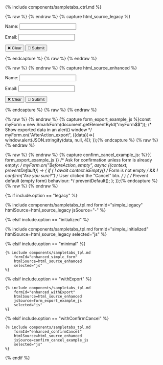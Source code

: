 
{% include components/sampletabs_ctrl.md %}

{% raw %} <!-- html_source_legacy {{{ --> {% endraw %}
{% capture html_source_legacy %}<div id="myForm$$">
    <p>
        <label for="nameField$$">Name:</label>
        <input type="text" id="nameField$$" name="name">
    </p>
    <p>
        <label for="emailField$$">Email:</label>
        <input type="email" id="emailField$$" name="email">
    </p>
    <p>
        <button>❌ Clear</button>
        <button>💾 Submit</button>
    </p>
</div>{% endcapture %}
{% raw %} <!-- }}} --> {% endraw %}

{% raw %} <!-- html_source_enhanced {{{ --> {% endraw %}
{% capture html_source_enhanced %}<div id="myForm$$">
    <p>
        <label data-smark>Name:</label>
        <input type="text" name="name" data-smark>
    </p>
    <p>
        <label data-smark>Email:</label>
        <input type="email" name="email" data-smark>
    </p>
    <p>
        <button data-smark='{"action":"empty"}'>❌ Clear</button>
        <button data-smark='{"action":"export"}'>💾 Submit</button>
    </p>
</div>{% endcapture %}
{% raw %} <!-- }}} --> {% endraw %}

{% raw %} <!-- form_export_example_js {{{ --> {% endraw %}
{% capture form_export_example_js %}const myForm = new SmarkForm(document.getElementById("myForm$$"));
/* Show exported data in an alert() window */
myForm.on("AfterAction_export", ({data})=>{
    window.alert(JSON.stringify(data, null, 4));
});{% endcapture %}
{% raw %} <!-- }}} --> {% endraw %}

{% raw %} <!-- confirm_cancel_example_js {{{ --> {% endraw %}
{% capture confirm_cancel_example_js: %}{{ form_export_example_js }}
/* Ask for confirmation unless form is already empty: */
myForm.on("BeforeAction_empty", async ({context, preventDefault}) => {
    if (
        ! await context.isEmpty()     /* Form is not empty */
        && ! confirm("Are you sure?") /* User clicked the "Cancel" btn. */
    ) {
        /* Prevent default (empty form) behaviour: */
        preventDefault();
    };
});{% endcapture %}
{% raw %} <!-- }}} --> {% endraw %}



{% if include.option == "legacy" %}

  {% include components/sampletabs_tpl.md
    formId="simple_legacy"
    htmlSource=html_source_legacy
    jsSource="-"
  %}

{% elsif include.option == "initialized" %}

  {% include components/sampletabs_tpl.md
    formId="simple_initialized"
    htmlSource=html_source_legacy
    selected="js"
  %}

{% elsif include.option == "minimal" %}

    {% include components/sampletabs_tpl.md
        formId="enhanced_simple_form"
        htmlSource=html_source_enhanced
        selected="js"
    %}

{% elsif include.option == "withExport" %}

    {% include components/sampletabs_tpl.md
        formId="enhanced_withExport"
        htmlSource=html_source_enhanced
        jsSource=form_export_example_js
        selected="js"
    %}

{% elsif include.option == "withConfirmCancel" %}

    {% include components/sampletabs_tpl.md
        formId="enhanced_confirmCancel"
        htmlSource=html_source_enhanced
        jsSource=confirm_cancel_example_js
        selected="js"
    %}

{% endif %}
